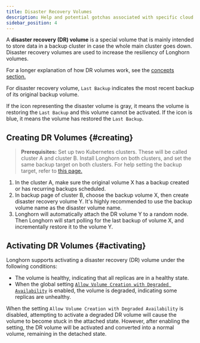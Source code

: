 ```yaml
---
title: Disaster Recovery Volumes
description: Help and potential gotchas associated with specific cloud providers.
sidebar_position: 4
---
```


A **disaster recovery (DR) volume** is a special volume that is mainly intended to store data in a backup cluster in case the whole main cluster goes down. Disaster recovery volumes are used to increase the resiliency of Longhorn volumes.

For a longer explanation of how DR volumes work, see the [concepts section.](../../concepts/#33-disaster-recovery-volumes)

For disaster recovery volume, `Last Backup` indicates the most recent backup of its original backup volume.

If the icon representing the disaster volume is gray, it means the volume is restoring the `Last Backup` and this volume cannot be activated. If the icon is blue, it means the volume has restored the `Last Backup`.

## Creating DR Volumes {#creating}

> **Prerequisites:** Set up two Kubernetes clusters. These will be called cluster A and cluster B. Install Longhorn on both clusters, and set the same backup target on both clusters. For help setting the backup target, refer to [this page.](../backup-and-restore/set-backup-target)

1. In the cluster A, make sure the original volume X has a backup created or has recurring backups scheduled.
2. In backup page of cluster B, choose the backup volume X, then create disaster recovery volume Y. It's highly recommended to use the backup volume name as the disaster volume name.
3. Longhorn will automatically attach the DR volume Y to a random node. Then Longhorn will start polling for the last backup of volume X, and incrementally restore it to the volume Y.

## Activating DR Volumes {#activating}

Longhorn supports activating a disaster recovery (DR) volume under the following conditions:

- The volume is healthy, indicating that all replicas are in a healthy state.
- When the global setting [`Allow Volume Creation with Degraded Availability`](../../references/settings/#allow-volume-creation-with-degraded-availability) is enabled, the volume is degraded, indicating some replicas are unhealthy.

When the setting `Allow Volume Creation with Degraded Availability` is disabled, attempting to activate a degraded DR volume will cause the volume to become stuck in the attached state. However, after enabling the setting, the DR volume will be activated and converted into a normal volume, remaining in the detached state.
